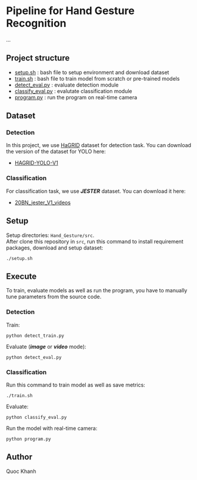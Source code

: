 # Pipeline for Hand Gesture Recognition
...

## Project structure
* [setup.sh](./setup.sh)                    : bash file to setup environment and download dataset
* [train.sh](./train.sh)                    : bash file to train model from scratch or pre-trained models
* [detect_eval.py](./detect_eval.py)        : evaluate detection module
* [classify_eval.py](./classify_eval.py)    : evalutate classification module
* [program.py](./program.py)                : run the program on real-time camera

## Dataset
### Detection
In this project, we use [HaGRID](https://github.com/hukenovs/hagrid) dataset for detection task. You can download the version of the dataset for YOLO here:
* [HAGRID-YOLO-V1](https://www.kaggle.com/datasets/khnhoquc/hagrid-yolo-v1)

### Classification
For classification task, we use ***JESTER*** dataset. You can download it here:
* [20BN_jester_V1_videos](https://www.kaggle.com/datasets/kylecloud/20bn-jester-v1-videos)

## Setup
Setup directories: `Hand_Gesture/src`.  
After clone this repository in `src`, run this command to install requirement packages, download and setup dataset:
```
./setup.sh
```

## Execute
To train, evaluate models as well as run the program, you have to manually tune parameters from the source code.
### Detection
Train:
```
python detect_train.py
```
Evaluate (***image*** or ***video*** mode):
```
python detect_eval.py
```
### Classification
Run this command to train model as well as save metrics:
```
./train.sh
```
Evaluate:
```
python classify_eval.py
```
Run the model with real-time camera:
```
python program.py
```

## Author
Quoc Khanh